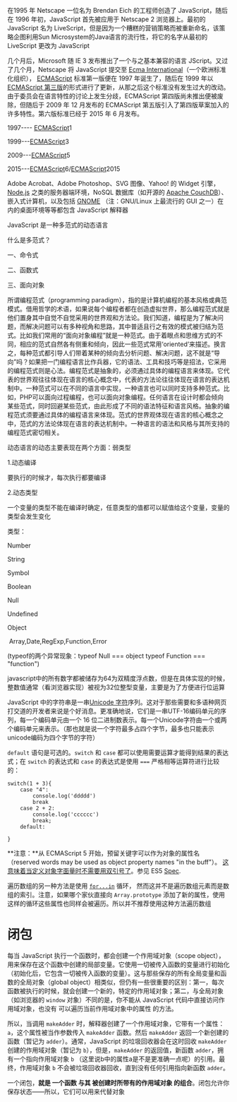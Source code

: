 在1995 年 Netscape 一位名为 Brendan Eich 的工程师创造了 JavaScript，随后在 1996 年初，JavaScript 首先被应用于 Netscape 2 浏览器上。最初的 JavaScript 名为 LiveScript，但是因为一个糟糕的营销策略而被重新命名，该策略企图利用Sun Microsystem的Java语言的流行性，将它的名字从最初的 LiveScript 更改为 JavaScript



几个月后，Microsoft 随 IE 3 发布推出了一个与之基本兼容的语言 JScript。又过了几个月，Netscape 将 JavaScript 提交至 [Ecma International](https://www.ecma-international.org/)（一个欧洲标准化组织）， [ECMAScript](https://developer.mozilla.org/zh-CN/docs/Glossary/ECMAScript) 标准第一版便在 1997 年诞生了，随后在 1999 年以 [ECMAScript 第三版](https://www.ecma-international.org/publications/standards/Ecma-262.htm)的形式进行了更新，从那之后这个标准没有发生过大的改动。由于委员会在语言特性的讨论上发生分歧，ECMAScript 第四版尚未推出便被废除，但随后于 2009 年 12 月发布的 ECMAScript 第五版引入了第四版草案加入的许多特性。第六版标准已经于 2015 年 6 月发布。

1997---- [ECMAScript](https://developer.mozilla.org/zh-CN/docs/Glossary/ECMAScript)1

1999---[ECMAScript](https://developer.mozilla.org/zh-CN/docs/Glossary/ECMAScript)3

2009---[ECMAScript](https://developer.mozilla.org/zh-CN/docs/Glossary/ECMAScript)5

2015---[ECMAScript](https://developer.mozilla.org/zh-CN/docs/Glossary/ECMAScript)6/[ECMAScript](https://developer.mozilla.org/zh-CN/docs/Glossary/ECMAScript)2015



Adobe Acrobat、Adobe Photoshop、SVG 图像、Yahoo! 的 Widget 引擎，[Node.js](https://nodejs.org/) 之类的服务器端环境，NoSQL 数据库（如开源的 [Apache CouchDB](https://couchdb.apache.org/)）、嵌入式计算机，以及包括 [GNOME](https://www.gnome.org/) （注：GNU/Linux 上最流行的 GUI 之一）在内的桌面环境等等都包含 JavaScript 解释器







JavaScript 是一种多范式的动态语言

什么是多范式？

一、命令式

二、函数式

三、面向对象

所谓编程范式（programming paradigm），指的是计算机编程的基本风格或典范模式。借用哲学的术语，如果说每个编程者都在创造虚拟世界，那么编程范式就是他们置身其中自觉不自觉采用的世界观和方法论。我们知道，编程是为了解决问题，而解决问题可以有多种视角和思路，其中普适且行之有效的模式被归结为范式。比如我们常用的“面向对象编程”就是一种范式。由于着眼点和思维方式的不同，相应的范式自然各有侧重和倾向，因此一些范式常用‘oriented’来描述。换言之，每种范式都引导人们带着某种的倾向去分析问题、解决问题，这不就是“导向”吗？如果把一门编程语言比作兵器，它的语法、工具和技巧等是招法，它采用的编程范式则是心法。编程范式是抽象的，必须通过具体的编程语言来体现。它代表的世界观往往体现在语言的核心概念中，代表的方法论往往体现在语言的表达机制中。一种范式可以在不同的语言中实现，一种语言也可以同时支持多种范式。比如，PHP可以面向过程编程，也可以面向对象编程。任何语言在设计时都会倾向某些范式，同时回避某些范式，由此形成了不同的语法特征和语言风格。抽象的编程范式须要通过具体的编程语言来体现。范式的世界观体现在语言的核心概念之中，范式的方法论体现在语言的表达机制中。一种语言的语法和风格与其所支持的编程范式密切相关。

动态语言的动态主要表现在两个方面：弱类型

1.动态编译

要执行的时候才，每次执行都要编译

2.动态类型

一个变量的类型不能在编译时确定，任意类型的值都可以赋值给这个变量，变量的类型会发生变化





类型：

Number

String

Symbol

Boolean

Null

Undefined

Object

​	Array,Date,RegExp,Function,Error

(typeof的两个异常现象：typeof Null === object typeof Function === "function")





javascript中的所有数字都被储存为64为双精度浮点数，但是在具体实现的时候，整数值通常（看浏览器实现）被视为32位整型变量，主要是为了方便进行位运算





JavaScript 中的字符串是一串[Unicode 字符](https://developer.mozilla.org/zh-CN/docs/Web/JavaScript/Guide/Values,_variables,_and_literals#Unicode.E7.BC.96.E7.A0.81)序列。这对于那些需要和多语种网页打交道的开发者来说是个好消息。更准确地说，它们是一串UTF-16编码单元的序列，每一个编码单元由一个 16 位二进制数表示。每一个Unicode字符由一个或两个编码单元来表示。（那也就是说一个字符最多占四个字节，最多也只能表示unicode编码为四个字节的字符）



`default` 语句是可选的。`switch` 和 `case` 都可以使用需要运算才能得到结果的表达式；在 `switch` 的表达式和 `case` 的表达式是使用 `===` 严格相等运算符进行比较的：

```
switch(1 + 3){
	case "4":
		console.log('ddddd')
		break
    case 2 + 2:
        console.log('cccccc')
        break;
    default:
        
}
```





**注意：**从 ECMAScript 5 开始，预留关键字可以作为对象的属性名（reserved words may be used as object property names "in the buff"）。 <u>这意味着当定义对象字面量时不需要用双引号了</u>。参见 ES5 [Spec](http://es5.github.io/#x7.6.1).



遍历数组的另一种方法是使用 [`for...in`](https://developer.mozilla.org/zh-CN/docs/Web/JavaScript/Reference/Statements/for...in) 循环， 然而这并不是遍历数组元素而是数组的索引。注意，如果哪个家伙直接向 `Array.prototype` 添加了新的属性，使用这样的循环这些属性也同样会被遍历。所以并不推荐使用这种方法遍历数组



# 闭包

每当 JavaScript 执行一个函数时，都会创建一个作用域对象（scope object），用来保存在这个函数中创建的局部变量。它使用一切被传入函数的变量进行初始化（初始化后，它包含一切被传入函数的变量）。这与那些保存的所有全局变量和函数的全局对象（global object）相类似，但仍有一些很重要的区别：第一，每次函数被执行的时候，就会创建一个新的，特定的作用域对象；第二，与全局对象（如浏览器的 `window` 对象）不同的是，你不能从 JavaScript 代码中直接访问作用域对象，也没有 可以遍历当前作用域对象中的属性 的方法。

所以，当调用 `makeAdder` 时，解释器创建了一个作用域对象，它带有一个属性：`a`，这个属性被当作参数传入 `makeAdder` 函数。然后 `makeAdder` 返回一个新创建的函数（暂记为 `adder`）。通常，JavaScript 的垃圾回收器会在这时回收 `makeAdder` 创建的作用域对象（暂记为 `b`），但是，`makeAdder` 的返回值，新函数 `adder`，拥有一个指向作用域对象 `b` （这里说b中的属性a是不是更准确一点呢）的引用。最终，作用域对象 `b` 不会被垃圾回收器回收，直到没有任何引用指向新函数 `adder`。

一个闭包，**就是 一个函数 与其 被创建时所带有的作用域对象 的组合**。闭包允许你保存状态——所以，它们可以用来代替对象

